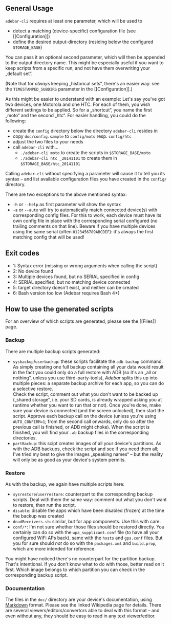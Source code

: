 ## General Usage
`adebar-cli` requires at least one parameter, which will be used to

* detect a matching (device-specific) configuration file (see [[Configuration]])
* define the desired output-directory (residing below the configured
  `STORAGE_BASE`)

You can pass it an optional second parameter, which will then be appended to the
output directory name. This might be especially useful if you want to keep scripts
from a specific run, and not have them overwriting your „default set“.

(Note that for *always* keeping „historical sets“, there's an easier way: see the
`TIMESTAMPED_SUBDIRS` parameter in the [[Configuration]].)

As this might be easier to understand with an example: Let's say you've got two
devices, one Motorola and one HTC. For each of them, you wish different settings
to be applied. So for a „shortcut“, you name the first „moto“ and the second „htc“.
For easier handling, you could do the following:

* create the `config` directory below the directory `adebar-cli` resides in
* copy `doc/config.sample` to `config/moto` resp. `config/htc`
* adjust the two files to your needs
* call `adebar-cli` with...
  * `./adebar-cli moto` to create the scripts in `$STORAGE_BASE/moto`
  * `./adebar-cli htc _20141101` to create them in `$STORAGE_BASE/htc_20141101`

Calling `adebar-cli` without specifying a parameter will cause it to tell you
its syntax – and list available configuration files you have created in the
`config/` directory.

There are two exceptions to the above mentioned syntax:

* `-h` or `--help` as first parameter will show the syntax
* `-a` or `--auto` will try to automatically match connected device(s) with
  corresponding config files. For this to work, each device must have its
  own config file in place with the corresponding serial configured (no
  trailing comments on that line). Beware if you have multiple devices using
  the same serial (often `0123456789ABCDEF`): it's always the first matching
  config that will be used!


## Exit codes
* 1: Syntax error (missing or wrong arguments when calling the script)
* 2: No device found
* 3: Multiple devices found, but no SERIAL specified in config
* 4: SERIAL specified, but no matching device connected
* 5: target directory doesn't exist, and neither can be created
* 6: Bash version too low (Adebar requires Bash 4+)


## How to use the generated scripts
For an overview of which scripts are generated, please see the [[Files]] page.

### Backup
There are multiple backup scripts generated:

* `sysbackup`/`userbackup`: these scripts facilitate the `adb backup` command.
  As simply creating one full backup containing all your data would result in
  the fact you could only do a full restore with ADB (so it's an „all or nothing“,
  unless you use third-party-tools), *Adebar* splits this up into multiple
  pieces: a separate backup archive for each app, so you can do a selective
  restore.  
  Check the script, comment out what you don't want to be backed up („shared
  storage“, i.e. your SD cards, is already wrapped asking you at runtime
  whether you want to run that or not). Once you're done, make sure your device
  is connected (and the screen unlocked), then start the script. Approve each
  backup call on the device (unless you're using `AUTO_CONFIRM=1`; from the
  second call onwards, only do so after the previous call is finished, or ADB
  might choke). When the script is finished, you will find your `.ab` backup
  files in the corresponding directories.
* `partBackup`: this scipt creates images of all your device's partitions.
  As with the ADB backups, check the script and see if you need them all;
  I've tried my best to give the images „speaking names“ – but the reality will
  only be as good as your device's system permits.

### Restore
As with the backup, we again have multiple scripts here:

* `sysrestore`/`userrestore`: counterpart to the corresponding backup scripts.
  Deal with them the same way: comment out what you don't want to restore, then
  run the script.
* `disable`: disable the apps which have been disabled (frozen) at the time the
  backup was created
* `deadReceivers.sh`: similar, but for app components. Use this with care.
* `conf/*`: I'm not sure whether those files should be restored directly. You
  certainly can do so with the `wpa_supplicant.conf` file (to have all your
  configured WiFi APs back), same with the `hosts` and `gps.conf` files. But
  you for sure should *not* do so with the `packages.xml` and `build.prop`,
  which are more intended for reference.

You might have noticed there's no counterpart for the partition backup. That's
intentional. If you don't know what to do with those, better read on it first.
Which image belongs to which partition you can check in the corresponding backup
script.

### Documentation
The files in the `doc/` directory are your device's documentation, using
[Markdown] format. Please see the linked Wikipedia page for details. There
are several viewers/editors/convertors able to deal with this format – and
even without any, they should be easy to read in any text viewer/editor.


[Markdown]: https://en.wikipedia.org/wiki/Markdown "Wikipedia: Markdown"
